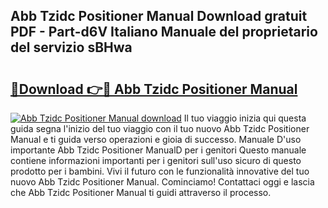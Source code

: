 ## Abb Tzidc Positioner Manual Download gratuit PDF - Part-d6V Italiano Manuale del proprietario del servizio sBHwa

# <h2><a href="http://dfe7qve.blite.top/?on=Abb+Tzidc+Positioner+Manual">🔗Download 👉🔴 Abb Tzidc Positioner Manual</a></h2>

[![Abb Tzidc Positioner Manual download](https://i.imgur.com/lujVjoI.png)](http://dfe7qve.blite.top/?on=Abb+Tzidc+Positioner+Manual)
Il tuo viaggio inizia qui questa guida segna l'inizio del tuo viaggio con il tuo nuovo Abb Tzidc Positioner Manual e ti guida verso operazioni e gioia di successo. Manuale D'uso importante Abb Tzidc Positioner ManualD per i genitori Questo manuale contiene informazioni importanti per i genitori sull'uso sicuro di questo prodotto per i bambini. Vivi il futuro con le funzionalità innovative del tuo nuovo Abb Tzidc Positioner Manual. Cominciamo! Contattaci oggi e lascia che Abb Tzidc Positioner Manual ti guidi attraverso il processo.
